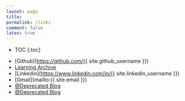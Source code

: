 ```yaml
---
layout: page
title:
permalink: /link/
comment: false
latex: true
---
```

* TOC
{:toc}

- [Github](https://github.com/{{ site.github_username }})
- [Learning Archive](https://docs.dgpr.me)
- [Linkedin](https://www.linkedin.com/in/{{ site.linkedin_username }})
- [Gmail](mailto:{{ site.email }})
- [@Deprecated Blog](https://velog.io/@dragonappear)
- [@Deprecated Blog](https://velog.io/@yyong3519)